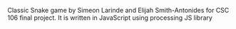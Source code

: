 Classic Snake game by Simeon Larinde and Elijah Smith-Antonides for CSC 106 final project. It is written in JavaScript using processing JS library
